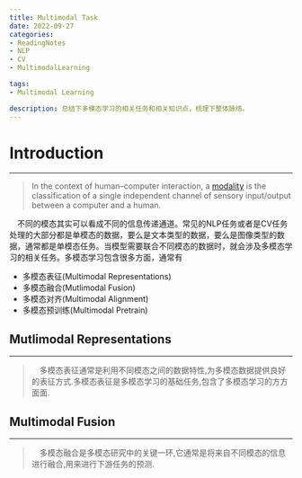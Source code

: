 ```yaml
---
title: Multimodal Task
date: 2022-09-27
categories:
- ReadingNotes
- NLP
- CV
- MultimodalLearning

tags:
- Multimodal Learning

description: 总结下多模态学习的相关任务和相关知识点，梳理下整体脉络。
---
```


# Introduction
-------------------------------------------------------------------------------

>In the context of human–computer interaction, a [modality](!https://en.wikipedia.ahau.cf/wiki/Modality_(human%E2%80%93computer_interaction)) is the classification of a single independent channel of sensory input/output between a computer and a human.

&emsp;不同的模态其实可以看成不同的信息传递通道。常见的NLP任务或者是CV任务处理的大部分都是单模态的数据，要么是文本类型的数据，要么是图像类型的数据，通常都是单模态任务。当模型需要联合不同模态的数据时，就会涉及多模态学习的相关任务。多模态学习包含很多方面，通常有

- 多模态表征(Multimodal Representations)
- 多模态融合(Mutlimodal Fusion)
- 多模态对齐(Multimodal Alignment)
- 多模态预训练(Multimodal Pretrain)

## Mutlimodal Representations
-----------------------------------------------------------------------------------
>&emsp;多模态表征通常是利用不同模态之间的数据特性,为多模态数据提供良好的表征方式.多模态表征是多模态学习的基础任务,包含了多模态学习的方方面面.


## Multimodal Fusion
-----------------------------------------------------------------------------
>&emsp;多模态融合是多模态研究中的关键一环,它通常是将来自不同模态的信息进行融合,用来进行下游任务的预测.